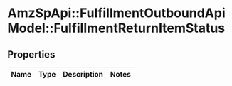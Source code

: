 # AmzSpApi::FulfillmentOutboundApiModel::FulfillmentReturnItemStatus

## Properties
Name | Type | Description | Notes
------------ | ------------- | ------------- | -------------


